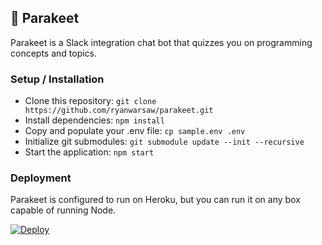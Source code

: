 ## :leaves: Parakeet

Parakeet is a Slack integration chat bot that quizzes you on programming concepts and topics.

### Setup / Installation

 - Clone this repository: ```git clone https://github.com/ryanwarsaw/parakeet.git```
 - Install dependencies: ```npm install```
 - Copy and populate your .env file: ```cp sample.env .env```
 - Initialize git submodules: ```git submodule update --init --recursive```
 - Start the application: ```npm start```

### Deployment

Parakeet is configured to run on Heroku, but you can run it on any box capable of running Node.

[![Deploy](https://www.herokucdn.com/deploy/button.svg)](https://heroku.com/deploy)

